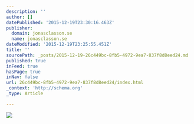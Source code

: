 ```yaml
---
description: ''
author: []
datePublished: '2015-12-19T23:30:16.463Z'
publisher:
  domain: jonasclasson.se
  name: jonasclasson.se
dateModified: '2015-12-19T23:25:55.451Z'
title: ''
sourcePath: _posts/2015-12-19-26c449bc-8fb5-4972-9ea7-837f8d8eed24.md
published: true
inFeed: true
hasPage: true
inNav: false
url: 26c449bc-8fb5-4972-9ea7-837f8d8eed24/index.html
_context: 'http://schema.org'
_type: Article

---
```

![](http://jonasclasson.se/wp-content/uploads/2015/05/hemsidelillen.jpg)